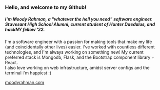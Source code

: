 ### Hello, and welcome to my Github!
##### I'm Moody Rahman, a "whatever the hell you need" software engineer. Stuvesant High School Alumni, current student of Hunter Daedalus, and hackNY fellow '22.

I'm a software engineer with a passion for making tools that make my life (and coincidentally other lives) easier. I've worked with countless different technologies, and I'm always working on something new! My current preferred stack is Mongodb, Flask, and the Bootstrap component library + React.  
I also love working on web infrastructure, amidst server configs and the terminal I'm happiest :)

[moodyrahman.com](https://moodyrahman.com)
